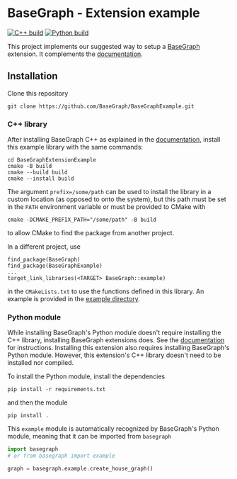 # BaseGraph - Extension example

[![C++ build](https://github.com/BaseGraph/BaseGraphExtensionExample/actions/workflows/build_cpp.yml/badge.svg)](https://github.com/BaseGraph/BaseGraphExtensionExample/actions/workflows/build_cpp.yml)
[![Python build](https://github.com/BaseGraph/BaseGraphExtensionExample/actions/workflows/python_build.yml/badge.svg)](https://github.com/BaseGraph/BaseGraph/actions/workflows/python_build.yml)

This project implements our suggested way to setup a [BaseGraph] extension. It
complements the
[documentation](https://base-graph.readthedocs.io/en/latest/extensions.html).

## Installation

Clone this repository
```
git clone https://github.com/BaseGraph/BaseGraphExample.git
```

### C++ library

After installing BaseGraph C++ as explained in the
[documentation](https://base-graph.readthedocs.io/en/latest/installation.html),
install this example library with the same commands:
```
cd BaseGraphExtensionExample
cmake -B build
cmake --build build
cmake --install build
```
The argument `prefix=/some/path` can be used to install the library in a custom
location (as opposed to onto the system), but this path must be set in the
`PATH` environment variable or must be provided to CMake with
```
cmake -DCMAKE_PREFIX_PATH="/some/path" -B build
```
to allow CMake to find the package from another project.

In a different project, use
```
find_package(BaseGraph)
find_package(BaseGraphExample)
...
target_link_libraries(<TARGET> BaseGraph::example)
```
in the `CMakeLists.txt` to use the functions defined in this library. An example is provided in the [example directory](example/README.md).

### Python module

While installing BaseGraph's Python module doesn't require installing the C++
library, installing BaseGraph extensions does. See the
[documentation](https://base-graph.readthedocs.io/en/latest/installation.html)
for instructions. Installing this extension also requires installing
BaseGraph's Python module. However, this extension's C++ library doesn't
need to be installed nor compiled.

To install the Python module, install the dependencies
```
pip install -r requirements.txt
```
and then the module
```
pip install .
```
This `example` module is automatically recognized by BaseGraph's Python module, meaning that it can be imported from `basegraph`
```python
import basegraph
# or from basegraph import example

graph = basegraph.example.create_house_graph()
```

[BaseGraph]: https://github.com/BaseGraph/BaseGraph
